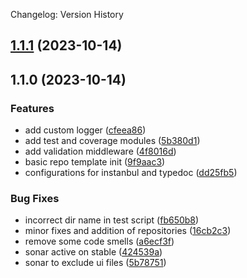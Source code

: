 Changelog: Version History
## [1.1.1](https://github.com/mindwebs/nodets-api-template/compare/v1.1.0...v1.1.1) (2023-10-14)

## 1.1.0 (2023-10-14)


### Features

* add custom logger ([cfeea86](https://github.com/mindwebs/nodets-api-template/commit/cfeea86ed8c50e3b6b95d35284128246f5c1c82d))
* add test and coverage modules ([5b380d1](https://github.com/mindwebs/nodets-api-template/commit/5b380d112eba8ac23beb74632094b03a3ac7c5de))
* add validation middleware ([4f8016d](https://github.com/mindwebs/nodets-api-template/commit/4f8016d3ac71b3032f976bfb3b2c2f15f6c09353))
* basic repo template init ([9f9aac3](https://github.com/mindwebs/nodets-api-template/commit/9f9aac3b76aa893369c92b67844da0348c292b22))
* configurations for instanbul and typedoc ([dd25fb5](https://github.com/mindwebs/nodets-api-template/commit/dd25fb5b5ccf3aa43ecb9273d330ff83be5eba74))


### Bug Fixes

* incorrect dir name in test script ([fb650b8](https://github.com/mindwebs/nodets-api-template/commit/fb650b80276bbf107568e317fd47e68395c3cdbf))
* minor fixes and addition of repositories ([16cb2c3](https://github.com/mindwebs/nodets-api-template/commit/16cb2c31d1c66bc58df0d40f8255a3c1fbb310af))
* remove some code smells ([a6ecf3f](https://github.com/mindwebs/nodets-api-template/commit/a6ecf3fc165544ee3a90ede54516a44680f81afd))
* sonar active on stable ([424539a](https://github.com/mindwebs/nodets-api-template/commit/424539aa6620366ac906add274507acd7039bdac))
* sonar to exclude ui files ([5b78751](https://github.com/mindwebs/nodets-api-template/commit/5b7875143d9ad16ce37b0593bba31cb765f2eb00))
